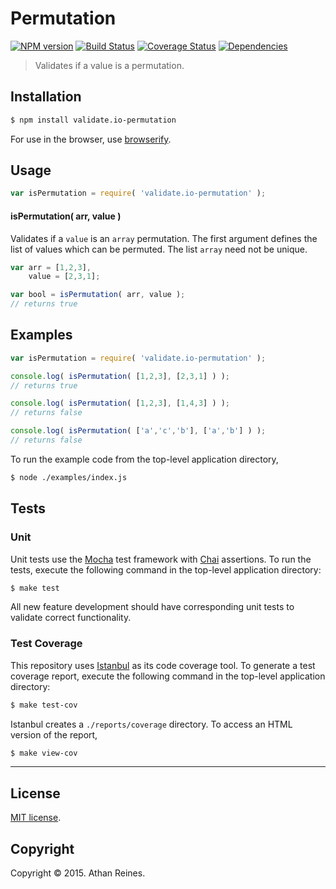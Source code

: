 Permutation
===
[![NPM version][npm-image]][npm-url] [![Build Status][travis-image]][travis-url] [![Coverage Status][coveralls-image]][coveralls-url] [![Dependencies][dependencies-image]][dependencies-url]

> Validates if a value is a permutation.


## Installation

``` bash
$ npm install validate.io-permutation
```

For use in the browser, use [browserify](https://github.com/substack/node-browserify).


## Usage

``` javascript
var isPermutation = require( 'validate.io-permutation' );
```

#### isPermutation( arr, value )

Validates if a `value` is an `array` permutation. The first argument defines the list of values which can be permuted. The list `array` need not be unique.

``` javascript
var arr = [1,2,3],
	value = [2,3,1];

var bool = isPermutation( arr, value );
// returns true
```


## Examples

``` javascript
var isPermutation = require( 'validate.io-permutation' );

console.log( isPermutation( [1,2,3], [2,3,1] ) );
// returns true

console.log( isPermutation( [1,2,3], [1,4,3] ) );
// returns false

console.log( isPermutation( ['a','c','b'], ['a','b'] ) );
// returns false
```

To run the example code from the top-level application directory,

``` bash
$ node ./examples/index.js
```


## Tests

### Unit

Unit tests use the [Mocha](http://mochajs.org) test framework with [Chai](http://chaijs.com) assertions. To run the tests, execute the following command in the top-level application directory:

``` bash
$ make test
```

All new feature development should have corresponding unit tests to validate correct functionality.


### Test Coverage

This repository uses [Istanbul](https://github.com/gotwarlost/istanbul) as its code coverage tool. To generate a test coverage report, execute the following command in the top-level application directory:

``` bash
$ make test-cov
```

Istanbul creates a `./reports/coverage` directory. To access an HTML version of the report,

``` bash
$ make view-cov
```


---
## License

[MIT license](http://opensource.org/licenses/MIT). 


## Copyright

Copyright &copy; 2015. Athan Reines.


[npm-image]: http://img.shields.io/npm/v/validate.io-permutation.svg
[npm-url]: https://npmjs.org/package/validate.io-permutation

[travis-image]: http://img.shields.io/travis/validate-io/permutation/master.svg
[travis-url]: https://travis-ci.org/validate-io/permutation

[coveralls-image]: https://img.shields.io/coveralls/validate-io/permutation/master.svg
[coveralls-url]: https://coveralls.io/r/validate-io/permutation?branch=master

[dependencies-image]: http://img.shields.io/david/validate-io/permutation.svg
[dependencies-url]: https://david-dm.org/validate-io/permutation

[dev-dependencies-image]: http://img.shields.io/david/dev/validate-io/permutation.svg
[dev-dependencies-url]: https://david-dm.org/dev/validate-io/permutation

[github-issues-image]: http://img.shields.io/github/issues/validate-io/permutation.svg
[github-issues-url]: https://github.com/validate-io/permutation/issues
